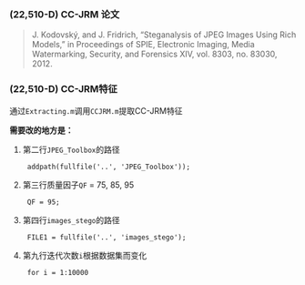 ### (22,510-D) CC-JRM 论文

> J. Kodovský, and J. Fridrich, “Steganalysis of JPEG Images Using Rich Models,” in Proceedings of SPIE, Electronic Imaging, Media Watermarking, Security, and Forensics XIV, vol. 8303, no. 83030, 2012.

### (22,510-D) CC-JRM特征

通过`Extracting.m`调用`CCJRM.m`提取CC-JRM特征

**需要改的地方是：**

1. 第二行`JPEG_Toolbox`的路径

		addpath(fullfile('..', 'JPEG_Toolbox'));

2. 第三行质量因子`QF` = 75, 85, 95

		QF = 95;

3. 第四行`images_stego`的路径

		FILE1 = fullfile('..', 'images_stego');

4. 第九行迭代次数`i`根据数据集而变化

		for i = 1:10000
